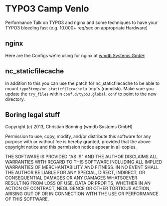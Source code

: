 # TYPO3 Camp Venlo

Performance Talk on TYPO3 and nginx and some techniques to have your TYPO3 bleeding fast (e.g. 10.000+ req/sec on appropriate Hardware)

## nginx

Here are the Configs we're using for nginx at [wmdb Systems GmbH](http://www.wmdb.de/)

## nc_staticfilecache

In addition to this you can use the patch for nc_staticfilecache to be able to mount `typo3temp/nc_staticfilecache` to tmpfs (ramdisk). Make sure you update the `try_files` within `conf.d/typo3.global.conf` to point to the new directory.

## Boring legal stuff

Copyright (c) 2013, Christian Bönning (wmdb Systems GmbH)

Permission to use, copy, modify, and/or distribute this software for any purpose with or without fee is hereby granted, provided that the above copyright notice and this permission notice appear in all copies.

THE SOFTWARE IS PROVIDED "AS IS" AND THE AUTHOR DISCLAIMS ALL WARRANTIES WITH REGARD TO THIS SOFTWARE INCLUDING ALL IMPLIED WARRANTIES OF MERCHANTABILITY AND FITNESS. IN NO EVENT SHALL THE AUTHOR BE LIABLE FOR ANY SPECIAL, DIRECT, INDIRECT, OR CONSEQUENTIAL DAMAGES OR ANY DAMAGES WHATSOEVER RESULTING FROM LOSS OF USE, DATA OR PROFITS, WHETHER IN AN ACTION OF CONTRACT, NEGLIGENCE OR OTHER TORTIOUS ACTION, ARISING OUT OF OR IN CONNECTION WITH THE USE OR PERFORMANCE OF THIS SOFTWARE.
